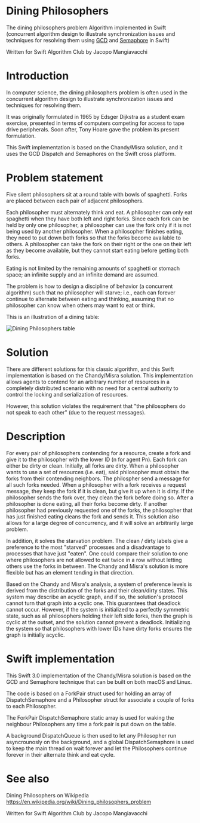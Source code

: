 # Dining Philosophers
The dining philosophers problem Algorithm implemented in Swift (concurrent algorithm design to illustrate synchronization issues and techniques for resolving them using [GCD](https://apple.github.io/swift-corelibs-libdispatch/) and [Semaphore](https://developer.apple.com/reference/dispatch/dispatchsemaphore) in Swift)

Written for Swift Algorithm Club by Jacopo Mangiavacchi


# Introduction

In computer science, the dining philosophers problem is often used in the concurrent algorithm design to illustrate synchronization issues and techniques for resolving them.

It was originally formulated in 1965 by Edsger Dijkstra as a student exam exercise, presented in terms of computers competing for access to tape drive peripherals. Soon after, Tony Hoare gave the problem its present formulation.

This Swift implementation is based on the Chandy/Misra solution, and it uses the GCD Dispatch and Semaphores on the Swift cross platform.

# Problem statement

Five silent philosophers sit at a round table with bowls of spaghetti. Forks are placed between each pair of adjacent philosophers.

Each philosopher must alternately think and eat. A philosopher can only eat spaghetti when they have both left and right forks. Since each fork can be held by only one philosopher, a philosopher can use the fork only if it is not being used by another philosopher. When a philosopher finishes eating, they need to put down both forks so that the forks become available to others. A philosopher can take the fork on their right or the one on their left as they become available, but they cannot start eating before getting both forks.

Eating is not limited by the remaining amounts of spaghetti or stomach space; an infinite supply and an infinite demand are assumed.

The problem is how to design a discipline of behavior (a concurrent algorithm) such that no philosopher will starve; i.e., each can forever continue to alternate between eating and thinking, assuming that no philosopher can know when others may want to eat or think.

This is an illustration of a dining table:

![Dining Philosophers table](https://upload.wikimedia.org/wikipedia/commons/7/7b/An_illustration_of_the_dining_philosophers_problem.png)

# Solution
There are different solutions for this classic algorithm, and this Swift implementation is based on the Chandy/Misra solution. This implementation allows agents to contend for an arbitrary number of resources in a completely distributed scenario with no need for a central authority to control the locking and serialization of resources. 

However, this solution violates the requirement that "the philosophers do not speak to each other" (due to the request messages).

# Description
For every pair of philosophers contending for a resource, create a fork and give it to the philosopher with the lower ID (n for agent Pn). Each fork can either be dirty or clean. Initially, all forks are dirty.
When a philosopher wants to use a set of resources (i.e. eat), said philosopher must obtain the forks from their contending neighbors. The philospher send a message for all such forks needed. When a philosopher with a fork receives a request message, they keep the fork if it is clean, but give it up when it is dirty. If the philosopher sends the fork over, they clean the fork before doing so.
After a philosopher is done eating, all their forks become dirty. If another philosopher had previously requested one of the forks, the philosopher that has just finished eating cleans the fork and sends it.
This solution also allows for a large degree of concurrency, and it will solve an arbitrarily large problem.

In addition, it solves the starvation problem. The clean / dirty labels give a preference to the most "starved" processes and a disadvantage to processes that have just "eaten". One could compare their solution to one where philosophers are not allowed to eat twice in a row without letting others use the forks in between. The Chandy and Misra's solution is more flexible but has an element tending in that direction.

Based on the Chandy and Misra's analysis, a system of preference levels is derived from the distribution of the forks and their clean/dirty states. This system may describe an acyclic graph, and if so, the solution's protocol cannot turn that graph into a cyclic one. This guarantees that deadlock cannot occur. However, if the system is initialized to a perfectly symmetric state, such as all philosophers holding their left side forks, then the graph is cyclic at the outset, and the solution cannot prevent a deadlock. Initializing the system so that philosophers with lower IDs have dirty forks ensures the graph is initially acyclic.


# Swift implementation

This Swift 3.0 implementation of the Chandy/Misra solution is based on the GCD and Semaphore technique that can be built on both macOS and Linux.

The code is based on a ForkPair struct used for holding an array of DispatchSemaphore and a Philosopher struct for associate a couple of forks to each Philosopher.

The ForkPair DispatchSemaphore static array is used for waking the neighbour Philosophers any time a fork pair is put down on the table.

A background DispatchQueue is then used to let any Philosopher run asyncrounosly on the background, and a global DispatchSemaphore is used to keep the main thread on wait forever and let the Philosophers continue forever in their alternate think and eat cycle.
  
# See also

Dining Philosophers on Wikipedia https://en.wikipedia.org/wiki/Dining_philosophers_problem

Written for Swift Algorithm Club by Jacopo Mangiavacchi
